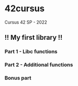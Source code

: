 # 42cursus
Cursus 42 SP - 2022

## !! My first library !!

### Part 1 - Libc functions

### Part 2 - Additional functions

### Bonus part
